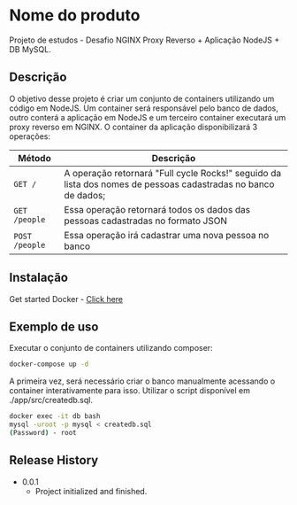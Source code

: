 # Nome do produto
Projeto de estudos - Desafio NGINX Proxy Reverso + Aplicação NodeJS + DB MySQL.

## Descrição
O objetivo desse projeto é criar um conjunto de containers utilizando um código em NodeJS. 
Um container será responsável pelo banco de dados, outro conterá a aplicação em NodeJS e um terceiro container executará um proxy reverso em NGINX.
O container da aplicação disponibilizará 3 operações: 

| Método | Descrição |
| ------------------ | ------ |
| ```GET /``` | A operação retornará "Full cycle Rocks!" seguido da lista dos nomes de pessoas cadastradas no banco de dados; |
| ```GET /people``` | Essa operação retornará todos os dados das pessoas cadastradas no formato JSON |
| ```POST /people``` | Essa operação irá cadastrar uma nova pessoa no banco |

## Instalação

Get started Docker - [Click here](https://docs.docker.com/get-started/)

## Exemplo de uso

Executar o conjunto de containers utilizando composer:
```sh
docker-compose up -d
```

A primeira vez, será necessário criar o banco manualmente acessando o container interativamente para isso. 
Utilizar o script disponível em ./app/src/createdb.sql.
```sh
docker exec -it db bash
mysql -uroot -p mysql < createdb.sql
(Password) - root
```
## Release History

* 0.0.1
    * Project initialized and finished.
